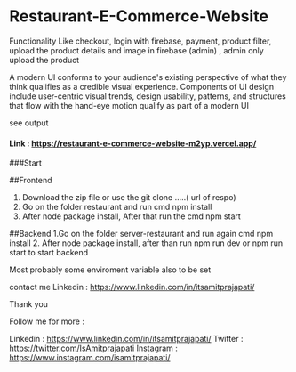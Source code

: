 # Restaurant-E-Commerce-Website
Functionality Like checkout, login with firebase, payment, product filter, upload the product details and image in firebase (admin) , admin only upload the product

A modern UI conforms to your audience's existing perspective of what they think qualifies as a credible visual experience. Components of UI design include user-centric visual trends, design usability, patterns, and structures that flow with the hand-eye motion qualify as part of a modern UI

see output 

#### Link : https://restaurant-e-commerce-website-m2yp.vercel.app/

###Start

##Frontend
 1. Download the zip file or use the git clone .....( url of respo)
 2. Go on the folder restaurant and run cmd npm install 
 3. After node package install, After that run the cmd npm start

##Backend
  1.Go on the folder server-restaurant and run again cmd npm install
  2. After node package install, after than run npm run dev or npm run start to start backend

Most probably some enviroment variable also to be set

contact me Linkedin : https://www.linkedin.com/in/itsamitprajapati/ 

Thank you 

Follow me for more : 

Linkedin : https://www.linkedin.com/in/itsamitprajapati/
Twitter : https://twitter.com/IsAmitprajapati
Instagram : https://www.instagram.com/isamitprajapati/

